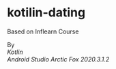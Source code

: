 # kotilin-dating
Based on Inflearn Course<br/>

By <br/>
*Kotlin* <br/>
*Android Studio Arctic Fox 2020.3.1.2*<br/>
